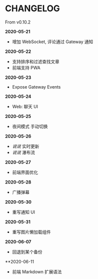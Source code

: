# CHANGELOG

From v0.10.2

**2020-05-21**
- 增加 WebSocket, 评论通过 Gateway 通知

**2020-05-22**
- 支持排序和过滤查找文章
- 前端支持 PWA

**2020-05-23**
- Expose Gateway Events

**2020-05-24**
- Web: 聊天 UI

**2020-05-25**
- 夜间模式 手动切换

**2020-05-26**
- *说说* 实时更新
- *说说* 瀑布流

**2020-05-27**
- 前端界面优化

**2020-05-28**
- 广播弹幕

**2020-05-30**
- 重写通知 UI

**2020-05-31**
- 重写图片懒加载组件

**2020-06-07**
- 回退到某个备份

**2020-06-11
- 前端 Markdown 扩展语法
